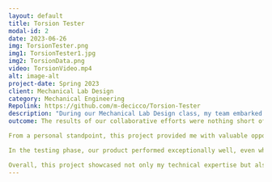 ```yaml
---
layout: default
title: Torsion Tester
modal-id: 2
date: 2023-06-26
img: TorsionTester.png
img1: TorsionTester1.jpg
img2: TorsionData.png
video: TorsionVideo.mp4
alt: image-alt
project-date: Spring 2023
client: Mechanical Lab Design
category: Mechanical Engineering
Repolink: https://github.com/m-decicco/Torsion-Tester
description: "During our Mechanical Lab Design class, my team embarked on an ambitious group project with the aim of developing a cost-effective mechanical property tester for laboratory use. Our specific focus was on creating a torsion tester capable of determining the sheer modulus and ultimate stress of 3D-printed samples. The responsibilities were distributed among the team members: Sydney Wickett handled documentation and post-data processing, Zach Kaiser was in charge of the gear assembly, while I took on the significant tasks of designing the structure, wiring, writing the Arduino Script, and managing MATLAB serial handling, leveraging my prior experience."
outcome: The results of our collaborative efforts were nothing short of exceptional. Our final product not only met but exceeded the project's performance metrics while remaining within a budget of less than $100. Following the established NASA project methodology, we successfully designed, produced, and comprehensively documented our innovative mechanical property tester.

From a personal standpoint, this project provided me with valuable opportunities for growth and learning. I honed my skills in creating efficient scripts capable of managing multiple sensors, and I gained hands-on experience in handling serial ports in MATLAB, effectively reading, and storing data. Additionally, the project allowed me to explore and implement various fabrication methods, such as incorporating 2020 aluminum extrusion, acrylic, and 3D printing in the design.

In the testing phase, our product performed exceptionally well, even when subjected to rigorous experiments involving aluminum samples. Feedback from other teams confirmed the reliability and user-friendliness of our mechanical property tester, as they encountered no issues while running experiments with it.

Overall, this project showcased not only my technical expertise but also my ability to collaborate effectively within a team. The experience has undoubtedly enriched my skill set and strengthened my passion for mechanical engineering and product development.
---
```

